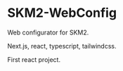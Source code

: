 # SKM2-WebConfig
Web configurator for SKM2.

Next.js, react, typescript, tailwindcss.

First react project.